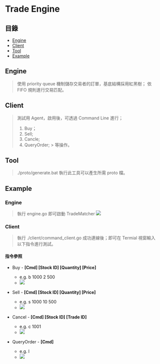 # Trade Engine

## 目錄
* [Engine](#Engine)
* [Client](#Client)
* [Tool](#Tool)
* [Example](#Example)

## Engine
> 使用 priority queue 機制儲存交易者的訂單，基底結構採用紅黑樹；
> 依 FIFO 規則進行交易匹配。

## Client
> 測試用 Agent，啟用後，可透過 Command Line 進行；
> 1. Buy；
> 2. Sell;
> 3. Cancle;
> 4. QueryOrder;
     > 等操作。

## Tool
> ./proto/generate.bat 執行此工具可以產生所需 proto 檔。

## Example
### Engine
> 執行 engine.go 即可啟動 TradeMatcher
> ![](https://i.imgur.com/5SbVirM.png)


### Client
> 執行 ./client/command_client.go 成功連線後；即可在 Termial 視窗輸入以下指令進行測試。
#### 指令參照
* Buy - **[Cmd] [Stock ID] [Quantity] [Price]**
    * e.g. b 1000 2 500
    * ![](https://i.imgur.com/PIHUplL.png)

* Sell - **[Cmd] [Stock ID] [Quantity] [Price]**
    * e.g. s 1000 10 500
    * ![](https://i.imgur.com/ipFqYi4.png)

* Cancel - **[Cmd] [Stock ID] [Trade ID]**
    * e.g. c 1001
    * ![](https://i.imgur.com/cIMjBx1.png)

* QueryOrder - **[Cmd]**
    * e.g. l
    * ![](https://i.imgur.com/kzLOSwx.png)

